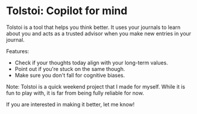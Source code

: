 # Tolstoi: Copilot for mind

Tolstoi is a tool that helps you think better. It uses your journals to learn about you and acts as a trusted advisor when you make new entries in your journal. 

Features:
* Check if your thoughts today align with your long-term values.
* Point out if you're stuck on the same though.
* Make sure you don't fall for cognitive biases.

Note: Tolstoi is a quick weekend project that I made for myself. While it is fun to play with, it is far from being fully reliable for now. 

If you are interested in making it better, let me know!
